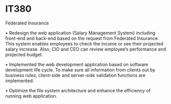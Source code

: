 # IT380
Federated Insurance

•	Redesign the web application (Salary Management System) including front-end and back-end based on the request from Federated Insurance. This system enables employees to check the income or see their projected salary increase. Also, CIO and CEO can review employee’s performance and projected budget.

•	Implemented the web development application based on software development life cycle. To make sure all information from clients out by business rules, client-side and server-side validation functions are implemented.

•	Optimize the file system architecture and enhance the efficiency of running web application.
